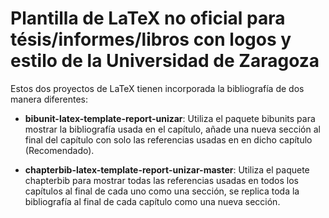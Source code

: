 # Plantilla de LaTeX no oficial para tésis/informes/libros con logos y estilo de la Universidad de Zaragoza

Estos dos proyectos de LaTeX tienen incorporada la bibliografía de dos manera diferentes:

- **bibunit-latex-template-report-unizar**: Utiliza el paquete bibunits para mostrar la bibliografía usada en el capítulo, añade una nueva sección al final del capítulo con solo las referencias usadas en en dicho capítulo (Recomendado).

- **chapterbib-latex-template-report-unizar-master**: Utiliza el paquete chapterbib para mostrar todas las referencias usadas en todos los capítulos al final de cada uno como una sección, se replica toda la bibliografía al final de cada capítulo como una nueva sección.
